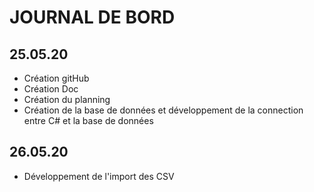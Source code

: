 # JOURNAL DE BORD

## 25.05.20
- Création gitHub
- Création Doc
- Création du planning
- Création de la base de données et développement de la connection entre C# et la base de données

## 26.05.20
- Développement de l'import des CSV
